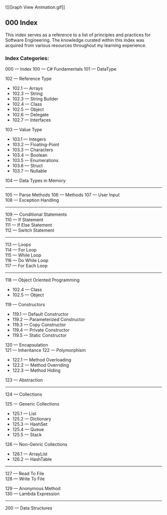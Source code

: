 
![[Graph View Animation.gif]]

## 000 Index
This index serves as a reference to a list of principles and practices for Software Engineering. The knowledge curated within this index was acquired from various resources throughout my learning experience.

### Index Categories:
000 — Index
100 — C# Fundamentals
101 —  DataType

102 — Reference Type  
- 102.1 —  Arrays  
- 102.3 —  String  
- 102.3 —  String Builder  
- 102.4 —  Class  
- 102.5 —  Object  
- 102.6 —  Delegate  
- 102.7 —  Interfaces

103 —  Value Type  
- 103.1 —  Integers  
- 103.2 —  Floating-Point  
- 103.3 —  Characters  
- 103.4 —  Boolean  
- 103.5 —  Enumerations  
- 103.6 —  Struct  
- 103.7 —  Nullable

104 —  Data Types in Memory

---

105 — Parse Methods
106 — Methods
107 — User Input  
108 — Exception Handling

----------

109 — Conditional Statements  
110 — If Statement  
111 — If Else Statement  
112 — Switch Statement

----------

113 — Loops  
114 — For Loop  
115 — While Loop  
116 — Do While Loop  
117 — For Each Loop

----------

118 —  Object Oriented Programming

- 102.4 —  Class
- 102.5 —  Object

119 —  Constructors  
- 119.1 —  Default Constructor  
- 119.2 —  Parameterized Constructor  
- 119.3 —  Copy Constructor  
- 119.4 —  Private Constructor  
- 119.5 —  Static Constructor

120 —  Encapsulation  
121 —  Inheritance
122 —  Polymorphism  
- 122.1 —  Method Overloading  
- 122.2 —  Method Overriding  
- 122.3 —  Method Hiding

123 —  Abstraction

----------

124 —  Collections

125 —  Generic Collections  
- 125.1 —  List  
- 125.2 —  Dictionary  
- 125.3 —  HashSet  
- 125.4 —  Queue  
- 125.5 —  Stack

126 —  Non-Genric Collections  
- 126.1 —  ArrayList  
- 126.2 —  HashTable

----------

127 —  Read To File  
128 —  Write To File

129 —  Anonymous Method  
130 —  Lambda Expression

---

200 — Data Structures
